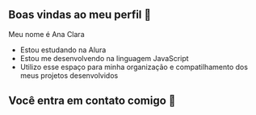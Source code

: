 ## Boas vindas ao meu perfil 🌸

Meu nome é Ana Clara

- Estou estudando na Alura
- Estou me desenvolvendo na linguagem JavaScript
- Utilizo esse espaço para minha organização e compatilhamento dos meus projetos desenvolvidos
  
## Você entra em contato comigo 🌸
